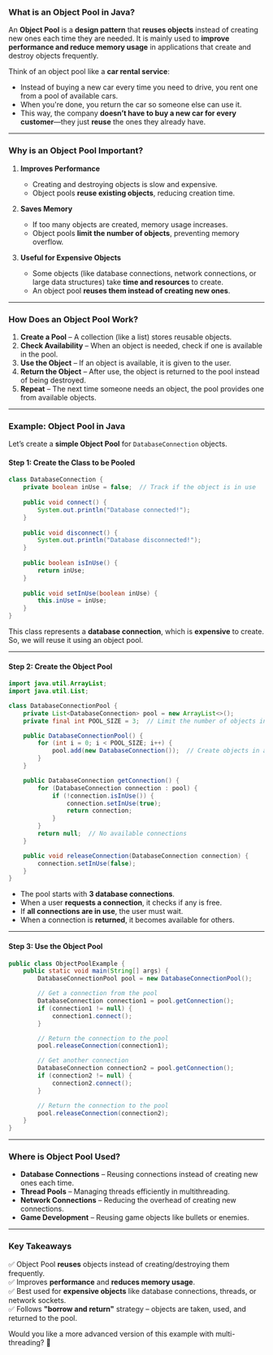 ### **What is an Object Pool in Java?**  

An **Object Pool** is a **design pattern** that **reuses objects** instead of creating new ones each time they are needed. It is mainly used to **improve performance and reduce memory usage** in applications that create and destroy objects frequently.

Think of an object pool like a **car rental service**:
- Instead of buying a new car every time you need to drive, you rent one from a pool of available cars.
- When you're done, you return the car so someone else can use it.
- This way, the company **doesn’t have to buy a new car for every customer**—they just **reuse** the ones they already have.

---

### **Why is an Object Pool Important?**
1. **Improves Performance**  
   - Creating and destroying objects is slow and expensive.  
   - Object pools **reuse existing objects**, reducing creation time.  

2. **Saves Memory**  
   - If too many objects are created, memory usage increases.  
   - Object pools **limit the number of objects**, preventing memory overflow.  

3. **Useful for Expensive Objects**  
   - Some objects (like database connections, network connections, or large data structures) take **time and resources** to create.  
   - An object pool **reuses them instead of creating new ones**.  

---

### **How Does an Object Pool Work?**
1. **Create a Pool** – A collection (like a list) stores reusable objects.  
2. **Check Availability** – When an object is needed, check if one is available in the pool.  
3. **Use the Object** – If an object is available, it is given to the user.  
4. **Return the Object** – After use, the object is returned to the pool instead of being destroyed.  
5. **Repeat** – The next time someone needs an object, the pool provides one from available objects.  

---

### **Example: Object Pool in Java**
Let’s create a **simple Object Pool** for `DatabaseConnection` objects.

#### **Step 1: Create the Class to be Pooled**
```java
class DatabaseConnection {
    private boolean inUse = false;  // Track if the object is in use
    
    public void connect() {
        System.out.println("Database connected!");
    }
    
    public void disconnect() {
        System.out.println("Database disconnected!");
    }
    
    public boolean isInUse() {
        return inUse;
    }
    
    public void setInUse(boolean inUse) {
        this.inUse = inUse;
    }
}
```
This class represents a **database connection**, which is **expensive** to create. So, we will reuse it using an object pool.

---

#### **Step 2: Create the Object Pool**
```java
import java.util.ArrayList;
import java.util.List;

class DatabaseConnectionPool {
    private List<DatabaseConnection> pool = new ArrayList<>();
    private final int POOL_SIZE = 3;  // Limit the number of objects in the pool

    public DatabaseConnectionPool() {
        for (int i = 0; i < POOL_SIZE; i++) {
            pool.add(new DatabaseConnection());  // Create objects in advance
        }
    }

    public DatabaseConnection getConnection() {
        for (DatabaseConnection connection : pool) {
            if (!connection.isInUse()) {
                connection.setInUse(true);
                return connection;
            }
        }
        return null;  // No available connections
    }

    public void releaseConnection(DatabaseConnection connection) {
        connection.setInUse(false);
    }
}
```
- The pool starts with **3 database connections**.
- When a user **requests a connection**, it checks if any is free.
- If **all connections are in use**, the user must wait.
- When a connection is **returned**, it becomes available for others.

---

#### **Step 3: Use the Object Pool**
```java
public class ObjectPoolExample {
    public static void main(String[] args) {
        DatabaseConnectionPool pool = new DatabaseConnectionPool();

        // Get a connection from the pool
        DatabaseConnection connection1 = pool.getConnection();
        if (connection1 != null) {
            connection1.connect();
        }

        // Return the connection to the pool
        pool.releaseConnection(connection1);

        // Get another connection
        DatabaseConnection connection2 = pool.getConnection();
        if (connection2 != null) {
            connection2.connect();
        }

        // Return the connection to the pool
        pool.releaseConnection(connection2);
    }
}
```
---

### **Where is Object Pool Used?**
- **Database Connections** – Reusing connections instead of creating new ones each time.  
- **Thread Pools** – Managing threads efficiently in multithreading.  
- **Network Connections** – Reducing the overhead of creating new connections.  
- **Game Development** – Reusing game objects like bullets or enemies.  

---

### **Key Takeaways**
✅ Object Pool **reuses** objects instead of creating/destroying them frequently.  
✅ Improves **performance** and **reduces memory usage**.  
✅ Best used for **expensive objects** like database connections, threads, or network sockets.  
✅ Follows **"borrow and return"** strategy – objects are taken, used, and returned to the pool.  

Would you like a more advanced version of this example with multi-threading? 🚀
